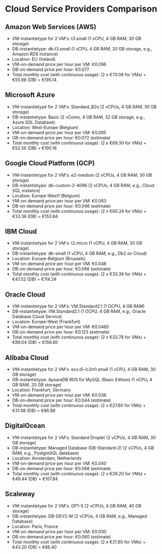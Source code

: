 # Cloud Service Providers Comparison

## Amazon Web Services (AWS)

- VM-instantietype for 2 VM's: t3.small (1 vCPU, 4 GB RAM, 30 GB storage)
- DB-instantietype: db.t3.small (1 vCPU, 4 GB RAM, 20 GB storage, e.g., Amazon RDS instance)
- Location: EU (Ireland)
- VM-on-demand price per hour per VM: €0.096
- DB-on-demand price per hour: €0.077
- Total monthly cost (with continuous usage): (2 x €70.08 for VMs) + €55.98 (DB) = €195.14

## Microsoft Azure

- VM-instantietype for 2 VM's: Standard_B2s (2 vCPUs, 4 GB RAM, 30 GB storage)
- DB-instantietype: Basic (2 vCores, 4 GB RAM, 32 GB storage, e.g., Azure SQL Database)
- Location: West-Europe (Belgium)
- VM-on-demand price per hour per VM: €0.095
- DB-on-demand price per hour: €0.072 (estimate)
- Total monthly cost (with continuous usage): (2 x €69.30 for VMs) + €52.56 (DB) = €190.16

## Google Cloud Platform (GCP)

- VM-instantietype for 2 VM's: e2-medium (2 vCPUs, 4 GB RAM, 30 GB storage)
- DB-instantietype: db-custom-2-4096 (2 vCPUs, 4 GB RAM, e.g., Cloud SQL instance)
- Location: Europe-West1 (Belgium)
- VM-on-demand price per hour per VM: €0.083
- DB-on-demand price per hour: €0.046 (estimate)
- Total monthly cost (with continuous usage): (2 x €60.24 for VMs) + €33.36 (DB) = €153.84

## IBM Cloud

- VM-instantietype for 2 VM's: t2.micro (1 vCPU, 4 GB RAM, 30 GB storage)
- DB-instantietype: db-small (1 vCPU, 4 GB RAM, e.g., Db2 on Cloud)
- Location: Europe-Belgium (Brussels)
- VM-on-demand price per hour per VM: €0.046
- DB-on-demand price per hour: €0.066 (estimate)
- Total monthly cost (with continuous usage): (2 x €33.36 for VMs) + €47.52 (DB) = €114.24

## Oracle Cloud

- VM-instantietype for 2 VM's: VM.Standard2.1 (1 OCPU, 4 GB RAM)
- DB-instantietype: VM.Standard2.1 (1 OCPU, 4 GB RAM, e.g., Oracle Database Cloud Service)
- Location: Europe-West (Frankfurt)
- VM-on-demand price per hour per VM: €0.0465
- DB-on-demand price per hour: €0.123 (estimate)
- Total monthly cost (with continuous usage): (2 x €33.78 for VMs) + €89.04 (DB) = €156.60

## Alibaba Cloud

- VM-instantietype for 2 VM's: ecs.t5-lc2m1.small (1 vCPU, 4 GB RAM, 30 GB storage)
- DB-instantietype: ApsaraDB RDS for MySQL (Basic Edition) (1 vCPU, 4 GB RAM, 20 GB storage)
- Location: Frankfurt, Germany
- VM-on-demand price per hour per VM: €0.038
- DB-on-demand price per hour: €0.044 (estimate)
- Total monthly cost (with continuous usage): (2 x €27.60 for VMs) + €31.68 (DB) = €86.88

## DigitalOcean

- VM-instantietype for 2 VM's: Standard Droplet (2 vCPUs, 4 GB RAM, 30 GB storage)
- DB-instantietype: Managed Database (DB-Standard-2) (2 vCPUs, 4 GB RAM, e.g., PostgreSQL database)
- Location: Amsterdam, Netherlands
- VM-on-demand price per hour per VM: €0.040
- DB-on-demand price per hour: €0.068 (estimate)
- Total monthly cost (with continuous usage): (2 x €29.20 for VMs) + €49.44 (DB) = €107.84

## Scaleway

- VM-instantietype for 2 VM's: GP1-S (2 vCPUs, 4 GB RAM, 40 GB storage)
- DB-instantietype: DB-DEV2-M (2 vCPUs, 4 GB RAM, e.g., Managed Database)
- Location: Paris, France
- VM-on-demand price per hour per VM: €0.030
- DB-on-demand price per hour: €0.060 (estimate)
- Total monthly cost (with continuous usage): (2 x €21.60 for VMs) + €43.20 (DB) = €86.40
